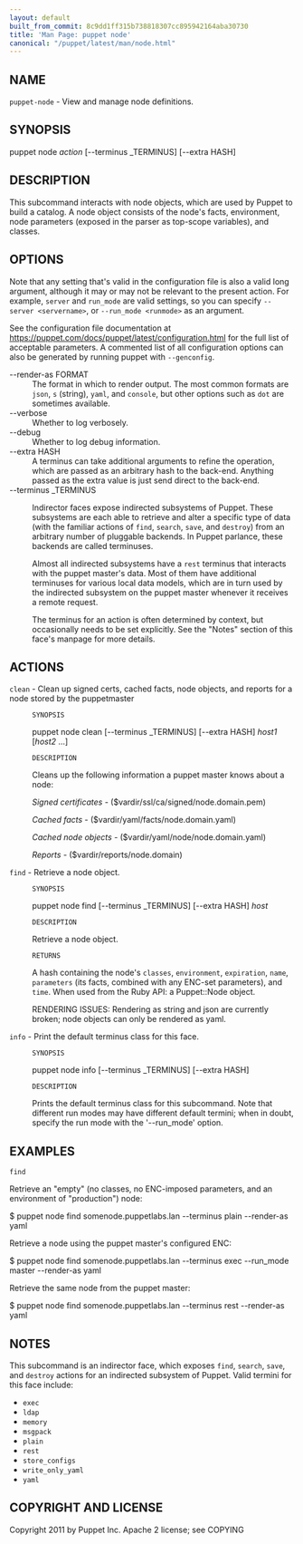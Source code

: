 ```yaml
---
layout: default
built_from_commit: 8c9dd1ff315b738818307cc895942164aba30730
title: 'Man Page: puppet node'
canonical: "/puppet/latest/man/node.html"
---
```


<div class='mp'>
<h2 id="NAME">NAME</h2>
<p class="man-name">
  <code>puppet-node</code> - <span class="man-whatis">View and manage node definitions.</span>
</p>

<h2 id="SYNOPSIS">SYNOPSIS</h2>

<p>puppet node <var>action</var> [--terminus _TERMINUS] [--extra HASH]</p>

<h2 id="DESCRIPTION">DESCRIPTION</h2>

<p>This subcommand interacts with node objects, which are used by Puppet to
build a catalog. A node object consists of the node's facts, environment,
node parameters (exposed in the parser as top-scope variables), and classes.</p>

<h2 id="OPTIONS">OPTIONS</h2>

<p>Note that any setting that's valid in the configuration
file is also a valid long argument, although it may or may not be
relevant to the present action. For example, <code>server</code> and <code>run_mode</code> are valid
settings, so you can specify <code>--server &lt;servername></code>, or
<code>--run_mode &lt;runmode></code> as an argument.</p>

<p>See the configuration file documentation at
<a href="https://puppet.com/docs/puppet/latest/configuration.html" data-bare-link="true">https://puppet.com/docs/puppet/latest/configuration.html</a> for the
full list of acceptable parameters. A commented list of all
configuration options can also be generated by running puppet with
<code>--genconfig</code>.</p>

<dl>
<dt>--render-as FORMAT</dt><dd>The format in which to render output. The most common formats are <code>json</code>,
<code>s</code> (string), <code>yaml</code>, and <code>console</code>, but other options such as <code>dot</code> are
sometimes available.</dd>
<dt>--verbose</dt><dd>Whether to log verbosely.</dd>
<dt class="flush">--debug</dt><dd>Whether to log debug information.</dd>
<dt>--extra HASH</dt><dd>A terminus can take additional arguments to refine the operation, which
are passed as an arbitrary hash to the back-end.  Anything passed as
the extra value is just send direct to the back-end.</dd>
<dt>--terminus _TERMINUS</dt><dd><p>Indirector faces expose indirected subsystems of Puppet. These
subsystems are each able to retrieve and alter a specific type of data
(with the familiar actions of <code>find</code>, <code>search</code>, <code>save</code>, and <code>destroy</code>)
from an arbitrary number of pluggable backends. In Puppet parlance,
these backends are called terminuses.</p>

<p>Almost all indirected subsystems have a <code>rest</code> terminus that interacts
with the puppet master's data. Most of them have additional terminuses
for various local data models, which are in turn used by the indirected
subsystem on the puppet master whenever it receives a remote request.</p>

<p>The terminus for an action is often determined by context, but
occasionally needs to be set explicitly. See the "Notes" section of this
face's manpage for more details.</p></dd>
</dl>


<h2 id="ACTIONS">ACTIONS</h2>

<dl>
<dt><code>clean</code> - Clean up signed certs, cached facts, node objects, and reports for a node stored by the puppetmaster</dt><dd><p><code>SYNOPSIS</code></p>

<p>puppet node clean [--terminus _TERMINUS] [--extra HASH] <var>host1</var> [<var>host2</var> ...]</p>

<p><code>DESCRIPTION</code></p>

<p>Cleans up the following information a puppet master knows about a node:</p>

<p><var>Signed certificates</var> - ($vardir/ssl/ca/signed/node.domain.pem)</p>

<p><var>Cached facts</var> - ($vardir/yaml/facts/node.domain.yaml)</p>

<p><var>Cached node objects</var> - ($vardir/yaml/node/node.domain.yaml)</p>

<p><var>Reports</var> - ($vardir/reports/node.domain)</p></dd>
<dt><code>find</code> - Retrieve a node object.</dt><dd><p><code>SYNOPSIS</code></p>

<p>puppet node find [--terminus _TERMINUS] [--extra HASH] <var>host</var></p>

<p><code>DESCRIPTION</code></p>

<p>Retrieve a node object.</p>

<p><code>RETURNS</code></p>

<p>A hash containing the node's <code>classes</code>, <code>environment</code>, <code>expiration</code>, <code>name</code>,
<code>parameters</code> (its facts, combined with any ENC-set parameters), and <code>time</code>.
When used from the Ruby API: a Puppet::Node object.</p>

<p>RENDERING ISSUES: Rendering as string and json are currently broken;
node objects can only be rendered as yaml.</p></dd>
<dt><code>info</code> - Print the default terminus class for this face.</dt><dd><p><code>SYNOPSIS</code></p>

<p>puppet node info [--terminus _TERMINUS] [--extra HASH]</p>

<p><code>DESCRIPTION</code></p>

<p>Prints the default terminus class for this subcommand. Note that different
run modes may have different default termini; when in doubt, specify the
run mode with the '--run_mode' option.</p></dd>
</dl>


<h2 id="EXAMPLES">EXAMPLES</h2>

<p><code>find</code></p>

<p>Retrieve an "empty" (no classes, no ENC-imposed parameters, and an
environment of "production") node:</p>

<p>$ puppet node find somenode.puppetlabs.lan --terminus plain --render-as yaml</p>

<p>Retrieve a node using the puppet master's configured ENC:</p>

<p>$ puppet node find somenode.puppetlabs.lan --terminus exec --run_mode master --render-as yaml</p>

<p>Retrieve the same node from the puppet master:</p>

<p>$ puppet node find somenode.puppetlabs.lan --terminus rest --render-as yaml</p>

<h2 id="NOTES">NOTES</h2>

<p>This subcommand is an indirector face, which exposes <code>find</code>, <code>search</code>, <code>save</code>,
and <code>destroy</code> actions for an indirected subsystem of Puppet. Valid termini for
this face include:</p>

<ul>
<li><code>exec</code></li>
<li><code>ldap</code></li>
<li><code>memory</code></li>
<li><code>msgpack</code></li>
<li><code>plain</code></li>
<li><code>rest</code></li>
<li><code>store_configs</code></li>
<li><code>write_only_yaml</code></li>
<li><code>yaml</code></li>
</ul>


<h2 id="COPYRIGHT-AND-LICENSE">COPYRIGHT AND LICENSE</h2>

<p>Copyright 2011 by Puppet Inc.
Apache 2 license; see COPYING</p>

</div>
